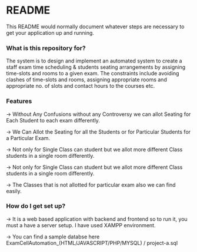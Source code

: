 # README #

This README would normally document whatever steps are necessary to get your application up and running.

### What is this repository for? ###

   The system is to design and implement an automated system to create a staff exam time scheduling & students seating arrangements by assigning time-slots and rooms to a given exam. The constraints include avoiding clashes of time-slots and rooms, assigning appropriate rooms and appropriate no. of slots and contact hours to the courses etc.

### Features ###

-> Without Any Confusions without any Controversy we can allot Seating for Each Student
to each exam differently.

-> We Can Allot the Seating for all the Students or for Particular Students for a Particular
Exam.

-> Not only for Single Class can student but we allot more different Class students in a
single room differently.

-> Not only for Single Class can student but we allot more different Class students in a
single room differently.

-> The Classes that is not allotted for particular exam also we can find easily.

### How do I get set up? ###

-> It is a web based application with backend and frontend so to run it, you must a have a server setup. I have used XAMPP environment.

-> You can find a sample databse here ExamCellAutomation_(HTML/JAVASCRIPT/PHP/MYSQL) / project-a.sql
